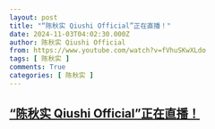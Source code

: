 ```yaml
---
layout: post
title: "“陈秋实 Qiushi Official”正在直播！"
date: 2024-11-03T04:02:30.000Z
author: 陈秋实 Qiushi Official
from: https://www.youtube.com/watch?v=fVhuSKwXLdo
tags: [ 陈秋实 ]
comments: True
categories: [ 陈秋实 ]
---
```

<!--1730606550000-->
[“陈秋实 Qiushi Official”正在直播！](https://www.youtube.com/watch?v=fVhuSKwXLdo)
------

<div>

</div>
